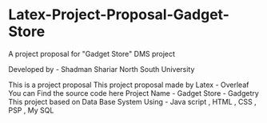 # Latex-Project-Proposal-Gadget-Store
A project proposal for "Gadget Store" DMS project

Developed by - Shadman Shariar
North South University

This is a project proposal
This project proposal made by Latex - Overleaf
You can Find the source code here
Project Name - Gadget Store - Gadgetry
This project based on Data Base System
Using - Java script , HTML , CSS , PSP , My SQL
